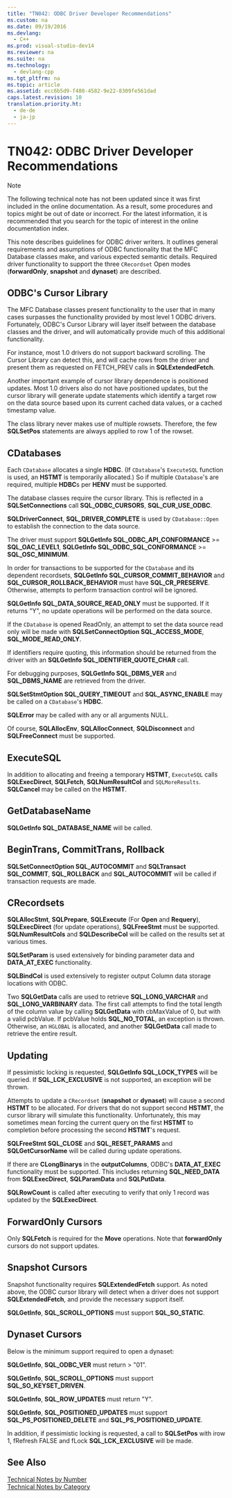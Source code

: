 ```yaml
---
title: "TN042: ODBC Driver Developer Recommendations"
ms.custom: na
ms.date: 09/19/2016
ms.devlang: 
  - C++
ms.prod: visual-studio-dev14
ms.reviewer: na
ms.suite: na
ms.technology: 
  - devlang-cpp
ms.tgt_pltfrm: na
ms.topic: article
ms.assetid: ecc6b5d9-f480-4582-9e22-8309fe561dad
caps.latest.revision: 10
translation.priority.ht: 
  - de-de
  - ja-jp
---
```

# TN042: ODBC Driver Developer Recommendations
> [!NOTE]
>  The following technical note has not been updated since it was first included in the online documentation. As a result, some procedures and topics might be out of date or incorrect. For the latest information, it is recommended that you search for the topic of interest in the online documentation index.  
  
 This note describes guidelines for ODBC driver writers. It outlines general requirements and assumptions of ODBC functionality that the MFC Database classes make, and various expected semantic details. Required driver functionality to support the three `CRecordset` Open modes (**forwardOnly**, **snapshot** and **dynaset**) are described.  
  
## ODBC's Cursor Library  
 The MFC Database classes present functionality to the user that in many cases surpasses the functionality provided by most level 1 ODBC drivers. Fortunately, ODBC's Cursor Library will layer itself between the database classes and the driver, and will automatically provide much of this additional functionality.  
  
 For instance, most 1.0 drivers do not support backward scrolling. The Cursor Library can detect this, and will cache rows from the driver and present them as requested on FETCH_PREV calls in **SQLExtendedFetch**.  
  
 Another important example of cursor library dependence is positioned updates. Most 1.0 drivers also do not have positioned updates, but the cursor library will generate update statements which identify a target row on the data source based upon its current cached data values, or a cached timestamp value.  
  
 The class library never makes use of multiple rowsets. Therefore, the few **SQLSetPos** statements are always applied to row 1 of the rowset.  
  
## CDatabases  
 Each `CDatabase` allocates a single **HDBC**. (If `CDatabase`'s `ExecuteSQL` function is used, an **HSTMT** is temporarily allocated.) So if multiple `CDatabase`'s are required, multiple **HDBC**s per **HENV** must be supported.  
  
 The database classes require the cursor library. This is reflected in a **SQLSetConnections** call **SQL_ODBC_CURSORS**, **SQL_CUR_USE_ODBC**.  
  
 **SQLDriverConnect**, **SQL_DRIVER_COMPLETE** is used by `CDatabase::Open` to establish the connection to the data source.  
  
 The driver must support **SQLGetInfo SQL_ODBC_API_CONFORMANCE** >= **SQL_OAC_LEVEL1**, **SQLGetInfo SQL_ODBC_SQL_CONFORMANCE** >= **SQL_OSC_MINIMUM**.  
  
 In order for transactions to be supported for the `CDatabase` and its dependent recordsets, **SQLGetInfo SQL_CURSOR_COMMIT_BEHAVIOR** and **SQL_CURSOR_ROLLBACK_BEHAVIOR** must have **SQL_CR_PRESERVE**. Otherwise, attempts to perform transaction control will be ignored.  
  
 **SQLGetInfo SQL_DATA_SOURCE_READ_ONLY** must be supported. If it returns "Y", no update operations will be performed on the data source.  
  
 If the `CDatabase` is opened ReadOnly, an attempt to set the data source read only will be made with **SQLSetConnectOption SQL_ACCESS_MODE**, **SQL_MODE_READ_ONLY**.  
  
 If identifiers require quoting, this information should be returned from the driver with an **SQLGetInfo SQL_IDENTIFIER_QUOTE_CHAR** call.  
  
 For debugging purposes, **SQLGetInfo SQL_DBMS_VER** and **SQL_DBMS_NAME** are retrieved from the driver.  
  
 **SQLSetStmtOption SQL_QUERY_TIMEOUT** and **SQL_ASYNC_ENABLE** may be called on a `CDatabase`'s **HDBC**.  
  
 **SQLError** may be called with any or all arguments NULL.  
  
 Of course, **SQLAllocEnv**, **SQLAllocConnect**, **SQLDisconnect** and **SQLFreeConnect** must be supported.  
  
## ExecuteSQL  
 In addition to allocating and freeing a temporary **HSTMT**, `ExecuteSQL` calls **SQLExecDirect**, **SQLFetch**, **SQLNumResultCol** and `SQLMoreResults`. **SQLCancel** may be called on the **HSTMT**.  
  
## GetDatabaseName  
 **SQLGetInfo SQL_DATABASE_NAME** will be called.  
  
## BeginTrans, CommitTrans, Rollback  
 **SQLSetConnectOption SQL_AUTOCOMMIT** and **SQLTransact SQL_COMMIT**, **SQL_ROLLBACK** and **SQL_AUTOCOMMIT** will be called if transaction requests are made.  
  
## CRecordsets  
 **SQLAllocStmt**, **SQLPrepare**, **SQLExecute** (For **Open** and **Requery**), **SQLExecDirect** (for update operations), **SQLFreeStmt** must be supported. **SQLNumResultCols** and **SQLDescribeCol** will be called on the results set at various times.  
  
 **SQLSetParam** is used extensively for binding parameter data and **DATA_AT_EXEC** functionality.  
  
 **SQLBindCol** is used extensively to register output Column data storage locations with ODBC.  
  
 Two **SQLGetData** calls are used to retrieve **SQL_LONG_VARCHAR** and **SQL_LONG_VARBINARY** data. The first call attempts to find the total length of the column value by calling **SQLGetData** with cbMaxValue of 0, but with a valid pcbValue. If pcbValue holds **SQL_NO_TOTAL**, an exception is thrown. Otherwise, an `HGLOBAL` is allocated, and another **SQLGetData** call made to retrieve the entire result.  
  
## Updating  
 If pessimistic locking is requested, **SQLGetInfo SQL_LOCK_TYPES** will be queried. If **SQL_LCK_EXCLUSIVE** is not supported, an exception will be thrown.  
  
 Attempts to update a `CRecordset` (**snapshot** or **dynaset**) will cause a second **HSTMT** to be allocated. For drivers that do not support second **HSTMT**, the cursor library will simulate this functionality. Unfortunately, this may sometimes mean forcing the current query on the first **HSTMT** to completion before processing the second **HSTMT**'s request.  
  
 **SQLFreeStmt SQL_CLOSE** and **SQL_RESET_PARAMS** and **SQLGetCursorName** will be called during update operations.  
  
 If there are **CLongBinarys** in the **outputColumns**, ODBC's **DATA_AT_EXEC** functionality must be supported. This includes returning **SQL_NEED_DATA** from **SQLExecDirect**, **SQLParamData** and **SQLPutData**.  
  
 **SQLRowCount** is called after executing to verify that only 1 record was updated by the **SQLExecDirect**.  
  
## ForwardOnly Cursors  
 Only **SQLFetch** is required for the **Move** operations. Note that **forwardOnly** cursors do not support updates.  
  
## Snapshot Cursors  
 Snapshot functionality requires **SQLExtendedFetch** support. As noted above, the ODBC cursor library will detect when a driver does not support **SQLExtendedFetch**, and provide the necessary support itself.  
  
 **SQLGetInfo**, **SQL_SCROLL_OPTIONS** must support **SQL_SO_STATIC**.  
  
## Dynaset Cursors  
 Below is the minimum support required to open a dynaset:  
  
 **SQLGetInfo**, **SQL_ODBC_VER** must return > "01".  
  
 **SQLGetInfo**, **SQL_SCROLL_OPTIONS** must support **SQL_SO_KEYSET_DRIVEN**.  
  
 **SQLGetInfo**, **SQL_ROW_UPDATES** must return "Y".  
  
 **SQLGetInfo**, **SQL_POSITIONED_UPDATES** must support **SQL_PS_POSITIONED_DELETE** and **SQL_PS_POSITIONED_UPDATE**.  
  
 In addition, if pessimistic locking is requested, a call to **SQLSetPos** with irow 1, fRefresh FALSE and fLock **SQL_LCK_EXCLUSIVE** will be made.  
  
## See Also  
 [Technical Notes by Number](../vs140/Technical-Notes-by-Number.md)   
 [Technical Notes by Category](../vs140/Technical-Notes-by-Category.md)